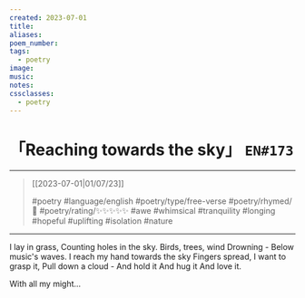 ```yaml
---
created: 2023-07-01
title:
aliases:
poem_number:
tags:
  - poetry
image:
music:
notes:
cssclasses:
  - poetry
---
```

# 「Reaching towards the sky」 `EN#173`

---

> [[2023-07-01|01/07/23]]
> 
> #poetry 
> #language/english 
> #poetry/type/free-verse 
> #poetry/rhymed/🔴 
> #poetry/rating/✨✨✨✨✨ 
> #awe #whimsical #tranquility #longing #hopeful #uplifting #isolation #nature 

---

I lay in grass,
Counting holes in the sky.
Birds, trees, wind
Drowning -
Below music's waves.
I reach my hand towards the sky
Fingers spread,
I want to grasp it,
Pull down a cloud -
And hold it
And hug it
And love it.


With all my might...